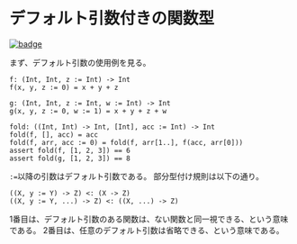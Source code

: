 # デフォルト引数付きの関数型

[![badge](https://img.shields.io/endpoint.svg?url=https%3A%2F%2Fgezf7g7pd5.execute-api.ap-northeast-1.amazonaws.com%2Fdefault%2Fsource_up_to_date%3Fowner%3Derg-lang%26repos%3Derg%26ref%3Dmain%26path%3Ddoc/EN/syntax/type/advanced/default_param.md%26commit_hash%3Deccd113c1512076c367fb87ea73406f91ff83ba7)](https://gezf7g7pd5.execute-api.ap-northeast-1.amazonaws.com/default/source_up_to_date?owner=erg-lang&repos=erg&ref=main&path=doc/EN/syntax/type/advanced/default_param.md&commit_hash=eccd113c1512076c367fb87ea73406f91ff83ba7)

まず、デフォルト引数の使用例を見る。

```erg
f: (Int, Int, z := Int) -> Int
f(x, y, z := 0) = x + y + z

g: (Int, Int, z := Int, w := Int) -> Int
g(x, y, z := 0, w := 1) = x + y + z + w

fold: ((Int, Int) -> Int, [Int], acc := Int) -> Int
fold(f, [], acc) = acc
fold(f, arr, acc := 0) = fold(f, arr[1..], f(acc, arr[0]))
assert fold(f, [1, 2, 3]) == 6
assert fold(g, [1, 2, 3]) == 8
```

`:=`以降の引数はデフォルト引数である。
部分型付け規則は以下の通り。

```erg
((X, y := Y) -> Z) <: (X -> Z)
((X, y := Y, ...) -> Z) <: ((X, ...) -> Z)
```

1番目は、デフォルト引数のある関数は、ない関数と同一視できる、という意味である。
2番目は、任意のデフォルト引数は省略できる、という意味である。
